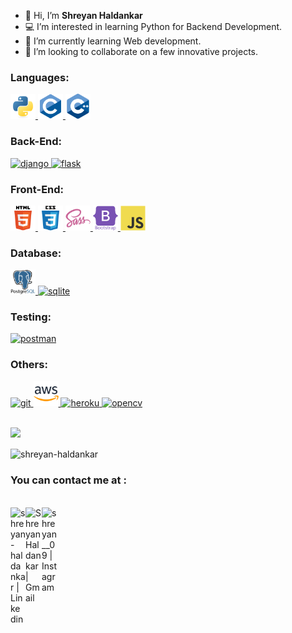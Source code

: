 - 👋 Hi, I’m <strong>Shreyan Haldankar</strong>
- 💻 I’m interested in learning  Python for Backend Development.
- 🌱 I’m currently learning Web development.
- 💞️ I’m looking to collaborate on a few innovative projects.<br>

<h3 align="left">Languages:</h3>
<p align="left">
   <a href="https://www.python.org" target="_blank" rel="noreferrer">
    <img
      src="https://raw.githubusercontent.com/devicons/devicon/master/icons/python/python-original.svg"
      alt="python"
      width="40"
      height="40"
    />
      </a>
       <a href="https://www.cprogramming.com/" target="_blank" rel="noreferrer">
    <img
      src="https://raw.githubusercontent.com/devicons/devicon/master/icons/c/c-original.svg"
      alt="c"
      width="40"
      height="40"
    />
  </a>
 
  <a href="https://www.w3schools.com/cpp/" target="_blank" rel="noreferrer">
    <img
      src="https://raw.githubusercontent.com/devicons/devicon/master/icons/cplusplus/cplusplus-original.svg"
      alt="cplusplus"
      width="40"
      height="40"
    />
  </a>

</p>

<h3 align="left">Back-End:</h3>
<p align="left"> <a href="https://www.djangoproject.com/" target="_blank" rel="noreferrer"> <img src="https://cdn.worldvectorlogo.com/logos/django.svg" alt="django" width="40" height="40"/> </a>  
 <a href="https://flask.palletsprojects.com/" target="_blank" rel="noreferrer"> <img src="https://www.vectorlogo.zone/logos/pocoo_flask/pocoo_flask-icon.svg" alt="flask" width="40" height="40"/> </a> 
</p>


<h3 align="left">Front-End:</h3>
<p align="left">
  <a href="https://www.w3.org/html/" target="_blank" rel="noreferrer">
    <img
      src="https://raw.githubusercontent.com/devicons/devicon/master/icons/html5/html5-original-wordmark.svg"
      alt="html5"
      width="40"
      height="40"
    />
  </a>
    <a href="https://www.w3schools.com/css/" target="_blank" rel="noreferrer">
    <img
      src="https://raw.githubusercontent.com/devicons/devicon/master/icons/css3/css3-original-wordmark.svg"
      alt="css3"
      width="40"
      height="40"
    />
  </a>
   <a href="https://sass-lang.com" target="_blank" rel="noreferrer"> <img src="https://raw.githubusercontent.com/devicons/devicon/master/icons/sass/sass-original.svg" alt="sass" width="40" height="40"/> </a>
    <a href="https://getbootstrap.com" target="_blank" rel="noreferrer">
    <img
      src="https://raw.githubusercontent.com/devicons/devicon/master/icons/bootstrap/bootstrap-plain-wordmark.svg"
      alt="bootstrap"
      width="40"
      height="40"
    />
  </a>
       <a
    href="https://developer.mozilla.org/en-US/docs/Web/JavaScript" target="_blank" rel="noreferrer" >
    <img
      src="https://raw.githubusercontent.com/devicons/devicon/master/icons/javascript/javascript-original.svg"
      alt="javascript"
      width="40"
      height="40"
    />
  </a>
 </p>
 
<!--  
 <h3 align="left">Backend:</h3>
 <p align="left"></p>
  -->
 <h3 align="left">Database:</h3>
   <p align="left">
  <a href="https://www.postgresql.org" target="_blank" rel="noreferrer">
    <img
      src="https://raw.githubusercontent.com/devicons/devicon/master/icons/postgresql/postgresql-original-wordmark.svg"
      alt="postgresql"
      width="40"
      height="40"
    />
  </a>
    <a href="https://www.sqlite.org/" target="_blank" rel="noreferrer">
    <img
      src="https://www.vectorlogo.zone/logos/sqlite/sqlite-icon.svg"
      alt="sqlite"
      width="40"
      height="40"
    />
  </a>

  
</p>


<h3 align="left">Testing:</h3>
<p align="left">
<a href="https://postman.com" target="_blank" rel="noreferrer"> <img src="https://www.vectorlogo.zone/logos/getpostman/getpostman-icon.svg" alt="postman" width="40" height="40"/> </a>
</p>
   
   

<h3 align="left">Others:</h3>
<p align="left">
  <a href="https://git-scm.com/" target="_blank" rel="noreferrer">
    <img
      src="https://www.vectorlogo.zone/logos/git-scm/git-scm-icon.svg"
      alt="git"
      width="40"
      height="40"
    />
  </a>
   <a href="https://aws.amazon.com" target="_blank" rel="noreferrer">
      <img src="https://raw.githubusercontent.com/devicons/devicon/master/icons/amazonwebservices/amazonwebservices-original-wordmark.svg" alt="aws" width="40" height="40"/>
   </a>
   <a href="https://heroku.com" target="_blank" rel="noreferrer">
      <img src="https://www.vectorlogo.zone/logos/heroku/heroku-icon.svg" alt="heroku" width="40" height="40"/>
   </a>
      <a href="https://opencv.org/" target="_blank" rel="noreferrer">
    <img
      src="https://www.vectorlogo.zone/logos/opencv/opencv-icon.svg"
      alt="opencv"
      width="40"
      height="40"
    />
  </a>

  
</p>
  
<br>
<img  src="https://github-readme-stats.vercel.app/api?username=shreyan-haldankar&&show_icons=true&title_color=fffff&icon_color=fffff&text_color=daf7dc&bg_color=151515">
  


<p><img align="center" src="https://github-readme-stats.vercel.app/api/top-langs?username=shreyan-haldankar&show_icons=true&locale=en&layout=compact" alt="shreyan-haldankar" /></p>

<h3>You can contact me at :</h3> 
<br>
<a href="https://www.linkedin.com/in/shreyan-haldankar/">
    <img align="left" alt="shreyan-haldankar | Linkedin" width="24px" src="https://cdn-icons-png.flaticon.com/512/174/174857.png">
</a>
  <a href="mailto:shreyanhaldankar@gmail.com">
    <img align="left" alt="Shreyan Haldankar | Gmail" width="26px" src="https://cdn-icons-png.flaticon.com/512/732/732200.png" />
  </a>
  <a href="https://www.instagram.com/shreyan__09/">
    <img align="left" alt="shreyan__09 | Instagram" width="26px" src="https://cdn-icons-png.flaticon.com/512/174/174855.png" />
  </a>

<br>


